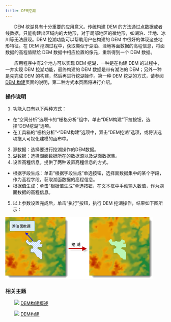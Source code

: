```yaml
---
title: DEM挖湖
---
```


　　DEM 挖湖具有十分重要的应用意义。传统构建 DEM 的方法通过点数据或者线数据，只能构建出区域内的大地形，对于局部地区的微地形，如湖泊、洼地、冰川等无法展现。DEM 挖湖功能可以帮助用户在构建的 DEM 中很好的体现这些地形特征。在 DEM 挖湖过程中，获取类似于湖泊、洼地等面数据的高程信息，将面数据的高程值赋给 DEM 数据中相应位置的像元，重新得到一个 DEM 数据。

　　应用程序中有2个地方可以实现 DEM 挖湖，一种是在构建 DEM 的过程中，一并实现 DEM 挖湖功能，最终构建的 DEM 数据是带有湖泊的 DEM；另外一种是先完成 DEM 的构建，然后再进行挖湖操作。第一种 DEM 挖湖的方式，请参阅[DEM 构建](TerrqinBuilder.html)页面的说明，第二种方式本页面将进行介绍。



### 操作说明

1. 功能入口有以下两种方式：
  - 在“空间分析”选项卡的“栅格分析”组中，单击“DEM构建”下拉按钮，选择“DEM挖湖”选项。
  - 在工具箱的“栅格分析”-“DEM构建”选项中，双击“DEM挖湖”选项，或将该选项拖入可视化建模的画布中。
2. 源数据：选择要进行挖湖操作的DEM数据。
3. 湖数据：选择湖面数据所在的数据源以及湖面数据集。
4. 设置高程信息。提供了两种设置高程信息的方式。 
  - 根据字段生成：单击“根据字段生成”单选按钮，选择面数据集中的某个字段，作为高程字段，获取湖面数据的高程信息。
  - 根据值生成：单击“根据值生成”单选按钮，在文本框中手动输入数值，作为湖面数据的高程信息。 
5. 以上参数设置完成后，单击“执行”按钮，执行 DEM 挖湖操作，结果如下图所示：

  ![](img/TerrainBuilderLake.png)


### 相关主题


　　![](img/smalltitle.png) [DEM构建概述](AboutTerrainBuilder.html)

　　![](img/smalltitle.png) [DEM构建](TerrainBuilder.html)


